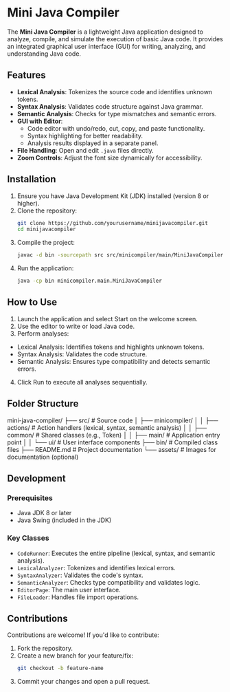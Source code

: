 # Mini Java Compiler

The **Mini Java Compiler** is a lightweight Java application designed to analyze, compile, and simulate the execution of basic Java code. It provides an integrated graphical user interface (GUI) for writing, analyzing, and understanding Java code.

## Features

- **Lexical Analysis**: Tokenizes the source code and identifies unknown tokens.
- **Syntax Analysis**: Validates code structure against Java grammar.
- **Semantic Analysis**: Checks for type mismatches and semantic errors.
- **GUI with Editor**:
  - Code editor with undo/redo, cut, copy, and paste functionality.
  - Syntax highlighting for better readability.
  - Analysis results displayed in a separate panel.
- **File Handling**: Open and edit `.java` files directly.
- **Zoom Controls**: Adjust the font size dynamically for accessibility.

## Installation

1. Ensure you have Java Development Kit (JDK) installed (version 8 or higher).
2. Clone the repository:
   ```bash
   git clone https://github.com/yourusername/minijavacompiler.git
   cd minijavacompiler   
3. Compile the project:
   ```bash
   javac -d bin -sourcepath src src/minicompiler/main/MiniJavaCompiler.java
4. Run the application:
   ```bash
   java -cp bin minicompiler.main.MiniJavaCompiler

## How to Use

1. Launch the application and select Start on the welcome screen.
2. Use the editor to write or load Java code.
3. Perform analyses:
  - Lexical Analysis: Identifies tokens and highlights unknown tokens.
  - Syntax Analysis: Validates the code structure.
  - Semantic Analysis: Ensures type compatibility and detects semantic errors.
4. Click Run to execute all analyses sequentially.

## Folder Structure

mini-java-compiler/ ├── src/ # Source code │ ├── minicompiler/ │ │ ├── actions/ # Action handlers (lexical, syntax, semantic analysis) │ │ ├── common/ # Shared classes (e.g., Token) │ │ ├── main/ # Application entry point │ │ └── ui/ # User interface components ├── bin/ # Compiled class files ├── README.md # Project documentation └── assets/ # Images for documentation (optional)

## Development

### Prerequisites
  * Java JDK 8 or later
  * Java Swing (included in the JDK)
### Key Classes
  * `CodeRunner`: Executes the entire pipeline (lexical, syntax, and semantic analysis).
  * `LexicalAnalyzer`: Tokenizes and identifies lexical errors.
  * `SyntaxAnalyzer`: Validates the code's syntax.
  * `SemanticAnalyzer`: Checks type compatibility and validates logic.
  * `EditorPage`: The main user interface.
  * `FileLoader`: Handles file import operations.

## Contributions

Contributions are welcome! If you'd like to contribute:

1. Fork the repository.
2. Create a new branch for your feature/fix:
   ```bash
   git checkout -b feature-name
3. Commit your changes and open a pull request.
